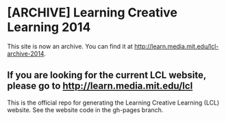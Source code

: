 [ARCHIVE] Learning Creative Learning 2014
==========================
This site is now an archive. You can find it at http://learn.media.mit.edu/lcl-archive-2014.
## If you are looking for the current LCL website, please go to http://learn.media.mit.edu/lcl



This is the official repo for generating the Learning Creative Learning (LCL) website. See the website code in the gh-pages branch.
